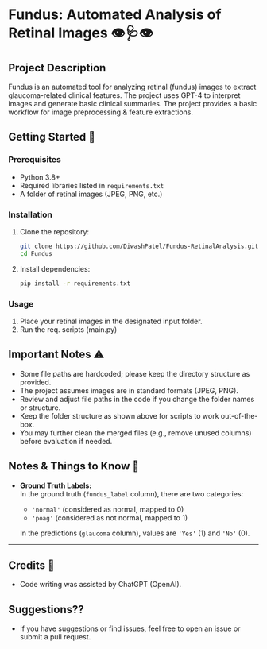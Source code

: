# Fundus: Automated Analysis of Retinal Images           👁️🩺👁️

## Project Description

Fundus is an automated tool for analyzing retinal (fundus) images to extract glaucoma-related clinical features. The project uses GPT-4 to interpret images and generate basic clinical summaries. The project provides a basic workflow for image preprocessing & feature extractions.

## Getting Started 🚀

### Prerequisites

- Python 3.8+
- Required libraries listed in `requirements.txt`
- A folder of retinal images (JPEG, PNG, etc.)

### Installation

1. Clone the repository:
   ```bash
   git clone https://github.com/DiwashPatel/Fundus-RetinalAnalysis.git
   cd Fundus
   ```
2. Install dependencies:
   ```bash
   pip install -r requirements.txt
   ```

### Usage

1. Place your retinal images in the designated input folder.
2. Run the req. scripts (main.py)

## Important Notes ⚠️

- Some file paths are hardcoded; please keep the directory structure as provided.
- The project assumes images are in standard formats (JPEG, PNG).
- Review and adjust file paths in the code if you change the folder names or structure.
- Keep the folder structure as shown above for scripts to work out-of-the-box.
- You may further clean the merged files (e.g., remove unused columns) before evaluation if needed.

## Notes & Things to Know 📝

- **Ground Truth Labels:**  
  In the ground truth (`fundus_label` column), there are two categories:  
  - `'normal'` (considered as normal, mapped to 0)
  - `'poag'` (considered as not normal, mapped to 1)

  In the predictions (`glaucoma` column), values are `'Yes'` (1) and `'No'` (0).

---

## Credits 🙏

- Code writing was assisted by ChatGPT (OpenAI).

## Suggestions??

- If you have suggestions or find issues, feel free to open an issue or submit a pull request.